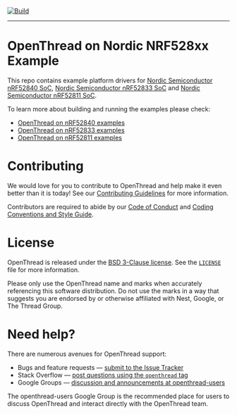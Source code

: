 [![Build][ot-gh-action-build-svg]][ot-gh-action-build]

[ot-gh-action-build]: https://github.com/openthread/ot-nrf528xx/actions?query=workflow%3ABuild+branch%3Amain+event%3Apush
[ot-gh-action-build-svg]: https://github.com/openthread/ot-nrf528xx/workflows/Build/badge.svg?branch=main&event=push

---

# OpenThread on Nordic NRF528xx Example

This repo contains example platform drivers for [Nordic Semiconductor nRF52840 SoC][nrf52840], [Nordic Semiconductor nRF52833 SoC][nrf52833] and [Nordic Semiconductor nRF52811 SoC][nrf52811].

[nrf52840]: https://www.nordicsemi.com/Products/Low-power-short-range-wireless/nRF52840
[nrf52833]: https://www.nordicsemi.com/Products/Low-power-short-range-wireless/nRF52833
[nrf52811]: https://www.nordicsemi.com/Products/Low-power-short-range-wireless/nRF52811

To learn more about building and running the examples please check:

- [OpenThread on nRF52840 examples][nrf52840-page]
- [OpenThread on nRF52833 examples][nrf52833-page]
- [OpenThread on nRF52811 examples][nrf52811-page]

[nrf52840-page]: src/nrf52840/README.md
[nrf52833-page]: src/nrf52833/README.md
[nrf52811-page]: src/nrf52811/README.md

# Contributing

We would love for you to contribute to OpenThread and help make it even better than it is today! See our [Contributing Guidelines](https://github.com/openthread/openthread/blob/main/CONTRIBUTING.md) for more information.

Contributors are required to abide by our [Code of Conduct](https://github.com/openthread/openthread/blob/main/CODE_OF_CONDUCT.md) and [Coding Conventions and Style Guide](https://github.com/openthread/openthread/blob/main/STYLE_GUIDE.md).

# License

OpenThread is released under the [BSD 3-Clause license](https://github.com/openthread/ot-nrf528xx/blob/main/LICENSE). See the [`LICENSE`](https://github.com/openthread/ot-nrf528xx/blob/main/LICENSE) file for more information.

Please only use the OpenThread name and marks when accurately referencing this software distribution. Do not use the marks in a way that suggests you are endorsed by or otherwise affiliated with Nest, Google, or The Thread Group.

# Need help?

There are numerous avenues for OpenThread support:

- Bugs and feature requests — [submit to the Issue Tracker](https://github.com/openthread/openthread/issues)
- Stack Overflow — [post questions using the `openthread` tag](http://stackoverflow.com/questions/tagged/openthread)
- Google Groups — [discussion and announcements at openthread-users](https://groups.google.com/forum/#!forum/openthread-users)

The openthread-users Google Group is the recommended place for users to discuss OpenThread and interact directly with the OpenThread team.
